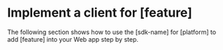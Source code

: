 # Implement a client for [feature]

The following section shows how to use the [sdk-name] for [platform] to add [feature] into your Web app step by step.